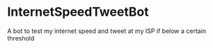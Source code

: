 # InternetSpeedTweetBot

A bot to test my internet speed and tweet at my ISP if below a certain threshold
